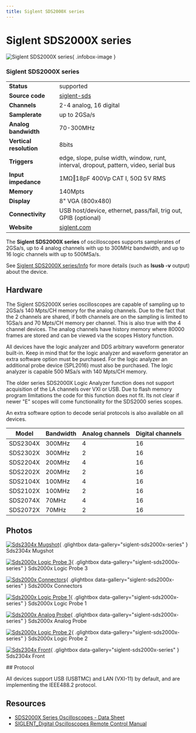 ```yaml
---
title: Siglent SDS2000X series
---
```


# Siglent SDS2000X series

<div class="infobox" markdown>

![Siglent SDS2000X series](./img/Sds2304x-mugshot.png){ .infobox-image }

### Siglent SDS2000X series

| | |
|---|---|
| **Status** | supported |
| **Source code** | [siglent-sds](https://github.com/OpenTraceLab/OpenTraceCapture/tree/main/src/hardware/siglent-sds) |
| **Channels** | 2-4 analog, 16 digital |
| **Samplerate** | up to 2GSa/s |
| **Analog bandwidth** | 70-300MHz |
| **Vertical resolution** | 8bits |
| **Triggers** | edge, slope, pulse width, window, runt, interval, dropout, pattern, video, serial bus |
| **Input impedance** | 1MΩ‖18pF 400Vp CAT I, 50Ω 5V RMS |
| **Memory** | 140Mpts |
| **Display** | 8" VGA (800x480) |
| **Connectivity** | USB host/device, ethernet, pass/fail, trig out, GPIB (optional) |
| **Website** | [siglent.com](http://www.siglent.com/ens/) |

</div>

The **Siglent SDS2000X series** of oscilloscopes supports samplerates of 2GSa/s, up to 4 analog channels with up to 300MHz bandwidth, and up to 16 logic channels with up to 500MSa/s.

See [Siglent SDS2000X series/Info](https://sigrok.org/wiki/Siglent_SDS2000X_series/Info) for more details (such as **lsusb -v** output) about the device.

## Hardware

The Siglent SDS2000X series oscilloscopes are capable of sampling up to 2GSa/s 140 Mpts/CH memory for the analog channels. Due to the fact that the 2 channels are shared, if both channels are on the sampling is limited to 1GSa/s and 70 Mpts/CH memory per channel. This is also true with the 4 channel devices. The analog channels have history memory where 80000 frames are stored and can be viewed via the scopes History function.

All devices have the logic analyzer and DDS arbitrary waveform generator built-in. Keep in mind that for the logic analyzer and waveform generator an extra software option must be purchased. For the logic analyzer an additional probe device (SPL2016) must also be purchased. The logic analyzer is capable 500 MSa/s with 140 Mpts/CH memory.

The older series SDS2000X Logic Analyzer function does not support acquisition of the LA channels over VXI or USB. Due to flash memory program limitations the code for this function does not fit. Its not clear if newer "E" scopes will come functionality for the SDS2000 series scopes. 

An extra software option to decode serial protocols is also available on all devices.

| Model | Bandwidth | Analog channels | Digital channels |
|---|---|---|---|
| SDS2304X | 300MHz | 4 | 16 |
| SDS2302X | 300MHz | 2 | 16 |
| SDS2204X | 200MHz | 4 | 16 |
| SDS2202X | 200MHz | 2 | 16 |
| SDS2104X | 100MHz | 4 | 16 |
| SDS2102X | 100MHz | 2 | 16 |
| SDS2074X | 70MHz | 4 | 16 |
| SDS2072X | 70MHz | 2 | 16 |

## Photos

<div class="photo-grid" markdown>

[![Sds2304x Mugshot](./img/Sds2304x-mugshot.png)](./img/Sds2304x-mugshot.png "Sds2304x Mugshot"){ .glightbox data-gallery="siglent-sds2000x-series" }
<span class="caption">Sds2304x Mugshot</span>

[![Sds2000x Logic Probe 3](./img/Sds2000x-logic-probe-3.png)](./img/Sds2000x-logic-probe-3.png "Sds2000x Logic Probe 3"){ .glightbox data-gallery="siglent-sds2000x-series" }
<span class="caption">Sds2000x Logic Probe 3</span>

[![Sds2000x Connectors](./img/Sds2000x-connectors.png)](./img/Sds2000x-connectors.png "Sds2000x Connectors"){ .glightbox data-gallery="siglent-sds2000x-series" }
<span class="caption">Sds2000x Connectors</span>

[![Sds2000x Logic Probe 1](./img/Sds2000x-logic-probe-1.png)](./img/Sds2000x-logic-probe-1.png "Sds2000x Logic Probe 1"){ .glightbox data-gallery="siglent-sds2000x-series" }
<span class="caption">Sds2000x Logic Probe 1</span>

[![Sds2000x Analog Probe](./img/Sds2000x-analog-probe.png)](./img/Sds2000x-analog-probe.png "Sds2000x Analog Probe"){ .glightbox data-gallery="siglent-sds2000x-series" }
<span class="caption">Sds2000x Analog Probe</span>

[![Sds2000x Logic Probe 2](./img/Sds2000x-logic-probe-2.png)](./img/Sds2000x-logic-probe-2.png "Sds2000x Logic Probe 2"){ .glightbox data-gallery="siglent-sds2000x-series" }
<span class="caption">Sds2000x Logic Probe 2</span>

[![Sds2304x Front](./img/Sds2304x-front.png)](./img/Sds2304x-front.png "Sds2304x Front"){ .glightbox data-gallery="siglent-sds2000x-series" }
<span class="caption">Sds2304x Front</span>

</div>
## Protocol

All devices support USB (USBTMC) and LAN (VXI-11) by default, and are implementing the IEEE488.2 protocol.

## Resources
- [SDS2000X Series Oscilloscopes - Data Sheet](http://www.siglentamerica.com/USA_website_2014/Documents/DataSheet/SDS2000X_Datasheet_DS0102X-E01B.pdf)
- [SIGLENT_Digital Oscilloscopes Remote Control Manual](http://www.siglentamerica.com/USA_website_2014/Documents/Program_Material/SIGLENT_Digital_Oscilloscopes_Remote%20Control%20Manual.pdf)

